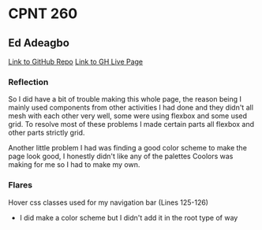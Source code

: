 # CPNT 260

## Ed Adeagbo

[Link to GitHub Repo](https://github.com/ykEddie/cpnt260-a2)
[Link to GH Live Page](https://ykeddie.github.io/cpnt260-a2/)

### Reflection

So I did have a bit of trouble making this whole page, the reason being I mainly used components from other activities I had done and they didn't all mesh with each other very well, some were using flexbox and some used grid. To resolve most of these problems I made certain parts all flexbox and other parts strictly grid.

Another little problem I had was finding a good color scheme to make the page look good, I honestly didn't like any of the palettes Coolors was making for me so I had to make my own.

### Flares

Hover css classes used for my navigation bar (Lines 125-126)
 - I did make a color scheme but I didn't add it in the root type of way
